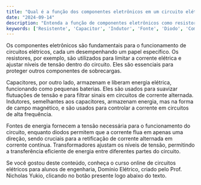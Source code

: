```yaml
---
title: "Qual é a função dos componentes eletrônicos em um circuito elétrico?"
date: "2024-09-14"
description: "Entenda a função de componentes eletrônicos como resistores, capacitores e indutores em circuitos elétricos."
keywords: ['Resistente', 'Capacitor', 'Indutor', 'Fonte', 'Diodo', 'Componente', 'Transformador']
---
```


Os componentes eletrônicos são fundamentais para o funcionamento de circuitos elétricos, cada um desempenhando um papel específico. Os resistores, por exemplo, são utilizados para limitar a corrente elétrica e ajustar níveis de tensão dentro do circuito. Eles são essenciais para proteger outros componentes de sobrecargas.

Capacitores, por outro lado, armazenam e liberam energia elétrica, funcionando como pequenas baterias. Eles são usados para suavizar flutuações de tensão e para filtrar sinais em circuitos de corrente alternada. Indutores, semelhantes aos capacitores, armazenam energia, mas na forma de campo magnético, e são usados para controlar a corrente em circuitos de alta frequência.

Fontes de energia fornecem a tensão necessária para o funcionamento do circuito, enquanto diodos permitem que a corrente flua em apenas uma direção, sendo cruciais para a retificação de corrente alternada em corrente contínua. Transformadores ajustam os níveis de tensão, permitindo a transferência eficiente de energia entre diferentes partes do circuito.

Se você gostou deste conteúdo, conheça o curso online de circuitos elétricos para alunos de engenharia, Domínio Elétrico, criado pelo Prof. Nicholas Yukio, clicando no botão presente logo abaixo do texto.
